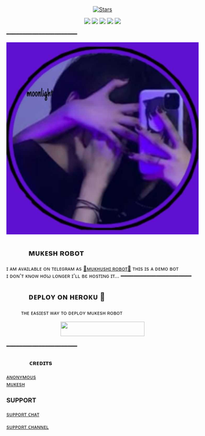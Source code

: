<p align="center">
    <a href="https://github.com/Itz-mst-boy/MukeshRobot/stargazers"><img src="https://img.shields.io/github/stars/Itz-mst-boy/MukeshRobot?label=Stars&style=flat-square&logo=github&color=F10070" alt="Stars" /></a>
</p>
<p align="center">
    <a href="https://github.com/Itz-mst-boy/MukeshRobot"> <img src="https://img.shields.io/github/repo-size/Itz-mst-boy/MukeshRobot?color=orange&logo=github&logoColor=green&style=for-the-badge" /></a>
    <a href="https://github.com/Itz-mst-boy/MukeshRobot/commits/prince"> <img src="https://img.shields.io/github/last-commit/Itz-mst-boy/MukeshRobot?color=blue&logo=github&logoColor=green&style=for-the-badge" /></a>
    <a href="https://github.com/Itz-mst-boy/MukeshRobot/issues"> <img src="https://img.shields.io/github/issues/Itz-mst-boy/MukeshRobot?color=blueviolet&logo=github&logoColor=green&style=for-the-badge" /></a>
    <a href="https://github.com/Itz-mst-boy/MukeshRobot/network/members"> <img src="https://img.shields.io/github/forks/Itz-mst-boy/MukeshRobot?color=red&logo=github&logoColor=green&style=for-the-badge" /></a>  
    <a href="https://pypi.org/project/Telethon/"> <img src="https://img.shields.io/pypi/v/telethon?color=yellow&label=telethon&logo=python&logoColor=green&style=for-the-badge" /></a>
</p>
━━━━━━━━━━━━━━━━━━━━━━
<p align="center">
  <img src="https://github.com/Itz-mst-boy/MukeshRobot/blob/main/MukeshRobot/resources/mukesh.jpg">
</p>

## ㅤㅤㅤᴍᴜᴋᴇsʜ ʀᴏʙᴏᴛ
ɪ ᴀᴍ ᴀᴠᴀɪʟᴀʙʟᴇ ᴏɴ ᴛᴇʟᴇɢʀᴀᴍ ᴀs [💞ᴍᴜᴋʜᴜsʜɪ ʀᴏʙᴏᴛ​💞](https://t.me/groupcontrollertgbot)
ᴛʜɪs ɪs ᴀ ᴅᴇᴍᴏ ʙᴏᴛ <br> ɪ ᴅᴏɴ'ᴛ ᴋɴᴏᴡ нσω ʟᴏɴɢᴇʀ ɪ'ʟʟ вε ʜᴏsᴛɪɴɢ ɪᴛ​...
━━━━━━━━━━━━━━━━━━━━━━
## ㅤㅤㅤᴅᴇᴘʟᴏʏ ᴏɴ ʜᴇʀᴏᴋᴜ​ 🚀
ㅤㅤㅤᴛʜᴇ ᴇᴀsɪᴇsᴛ ᴡᴀʏ ᴛᴏ ᴅᴇᴘʟᴏʏ ᴍᴜᴋᴇsʜ ʀᴏʙᴏᴛ​
<p align="center"><a href="https://heroku.com/deploy?template=https://github.com/Itz-mst-boy/MukeshRobot"> <img src="https://img.shields.io/badge/Deploy%20To%20Heroku-black?style=for-the-badge&logo=heroku" width="220" height="38.45"/></a></p>
 ━━━━━━━━━━━━━━━━━━━━━━

### ㅤㅤㅤㅤᴄʀᴇᴅɪᴛs 

 [ᴀɴᴏɴʏᴍᴏᴜs](https://telegram.me/anonymous_was_bot)  
   [ᴍᴜᴋᴇsʜ](https://t.me/itz_mst_boy)

 ###  SUPPORT 

[sᴜᴘᴘᴏʀᴛ ᴄʜᴀᴛ](https://t.me/worldwide_friend_zone)

[sᴜᴘᴘᴏʀᴛ ᴄʜᴀɴɴᴇʟ](https://t.me/moi_bot_lists)
